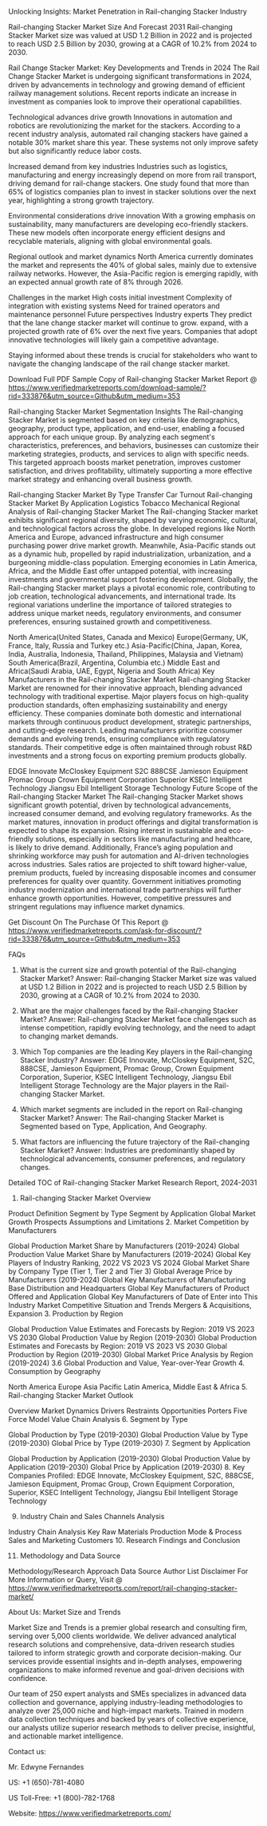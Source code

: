 Unlocking Insights: Market Penetration in Rail-changing Stacker Industry


Rail-changing Stacker Market Size And Forecast 2031
Rail-changing Stacker Market size was valued at USD 1.2 Billion in 2022 and is projected to reach USD 2.5 Billion by 2030, growing at a CAGR of 10.2% from 2024 to 2030.

Rail Change Stacker Market: Key Developments and Trends in 2024
The Rail Change Stacker Market is undergoing significant transformations in 2024, driven by advancements in technology and growing demand of efficient railway management solutions. Recent reports indicate an increase in investment as companies look to improve their operational capabilities.

Technological advances drive growth
Innovations in automation and robotics are revolutionizing the market for the stackers. According to a recent industry analysis, automated rail changing stackers have gained a notable 30% market share this year. These systems not only improve safety but also significantly reduce labor costs.

Increased demand from key industries
Industries such as logistics, manufacturing and energy increasingly depend on more from rail transport, driving demand for rail-change stackers. One study found that more than 65% of logistics companies plan to invest in stacker solutions over the next year, highlighting a strong growth trajectory.

Environmental considerations drive innovation
With a growing emphasis on sustainability, many manufacturers are developing eco-friendly stackers. These new models often incorporate energy efficient designs and recyclable materials, aligning with global environmental goals.

Regional outlook and market dynamics
North America currently dominates the market and represents the 40% of global sales, mainly due to extensive railway networks. However, the Asia-Pacific region is emerging rapidly, with an expected annual growth rate of 8% through 2026.

Challenges in the market
High costs initial investment
Complexity of integration with existing systems
Need for trained operators and maintenance personnel
Future perspectives
Industry experts They predict that the lane change stacker market will continue to grow. expand, with a projected growth rate of 6% over the next five years. Companies that adopt innovative technologies will likely gain a competitive advantage.

Staying informed about these trends is crucial for stakeholders who want to navigate the changing landscape of the rail change stacker market.

Download Full PDF Sample Copy of Rail-changing Stacker Market Report @ https://www.verifiedmarketreports.com/download-sample/?rid=333876&utm_source=Github&utm_medium=353

Rail-changing Stacker Market Segmentation Insights
The Rail-changing Stacker Market is segmented based on key criteria like demographics, geography, product type, application, and end-user, enabling a focused approach for each unique group. By analyzing each segment's characteristics, preferences, and behaviors, businesses can customize their marketing strategies, products, and services to align with specific needs. This targeted approach boosts market penetration, improves customer satisfaction, and drives profitability, ultimately supporting a more effective market strategy and enhancing overall business growth.

Rail-changing Stacker Market By Type
Transfer Car
Turnout
Rail-changing Stacker Market By Application
Logistics
Tobacco
Mechanical
Regional Analysis of Rail-changing Stacker Market
The Rail-changing Stacker market exhibits significant regional diversity, shaped by varying economic, cultural, and technological factors across the globe. In developed regions like North America and Europe, advanced infrastructure and high consumer purchasing power drive market growth. Meanwhile, Asia-Pacific stands out as a dynamic hub, propelled by rapid industrialization, urbanization, and a burgeoning middle-class population. Emerging economies in Latin America, Africa, and the Middle East offer untapped potential, with increasing investments and governmental support fostering development. Globally, the Rail-changing Stacker market plays a pivotal economic role, contributing to job creation, technological advancements, and international trade. Its regional variations underline the importance of tailored strategies to address unique market needs, regulatory environments, and consumer preferences, ensuring sustained growth and competitiveness.

North America(United States, Canada and Mexico)
Europe(Germany, UK, France, Italy, Russia and Turkey etc.)
Asia-Pacific(China, Japan, Korea, India, Australia, Indonesia, Thailand, Philippines, Malaysia and Vietnam)
South America(Brazil, Argentina, Columbia etc.)
Middle East and Africa(Saudi Arabia, UAE, Egypt, Nigeria and South Africa)
Key Manufacturers in the Rail-changing Stacker Market
Rail-changing Stacker Market are renowned for their innovative approach, blending advanced technology with traditional expertise. Major players focus on high-quality production standards, often emphasizing sustainability and energy efficiency. These companies dominate both domestic and international markets through continuous product development, strategic partnerships, and cutting-edge research. Leading manufacturers prioritize consumer demands and evolving trends, ensuring compliance with regulatory standards. Their competitive edge is often maintained through robust R&D investments and a strong focus on exporting premium products globally.

EDGE Innovate
McCloskey Equipment
S2C
888CSE
Jamieson Equipment
Promac Group
Crown Equipment Corporation
Superior
KSEC Intelligent Technology
Jiangsu Ebil Intelligent Storage Technology
Future Scope of the Rail-changing Stacker Market
The Rail-changing Stacker Market shows significant growth potential, driven by technological advancements, increased consumer demand, and evolving regulatory frameworks. As the market matures, innovation in product offerings and digital transformation is expected to shape its expansion. Rising interest in sustainable and eco-friendly solutions, especially in sectors like manufacturing and healthcare, is likely to drive demand. Additionally, France’s aging population and shrinking workforce may push for automation and AI-driven technologies across industries. Sales ratios are projected to shift toward higher-value, premium products, fueled by increasing disposable incomes and consumer preferences for quality over quantity. Government initiatives promoting industry modernization and international trade partnerships will further enhance growth opportunities. However, competitive pressures and stringent regulations may influence market dynamics.

Get Discount On The Purchase Of This Report @ https://www.verifiedmarketreports.com/ask-for-discount/?rid=333876&utm_source=Github&utm_medium=353

FAQs
1. What is the current size and growth potential of the Rail-changing Stacker Market?
Answer: Rail-changing Stacker Market size was valued at USD 1.2 Billion in 2022 and is projected to reach USD 2.5 Billion by 2030, growing at a CAGR of 10.2% from 2024 to 2030.

2. What are the major challenges faced by the Rail-changing Stacker Market?
Answer: Rail-changing Stacker Market face challenges such as intense competition, rapidly evolving technology, and the need to adapt to changing market demands.

3. Which Top companies are the leading Key players in the Rail-changing Stacker Industry?
Answer: EDGE Innovate, McCloskey Equipment, S2C, 888CSE, Jamieson Equipment, Promac Group, Crown Equipment Corporation, Superior, KSEC Intelligent Technology, Jiangsu Ebil Intelligent Storage Technology are the Major players in the Rail-changing Stacker Market.

4. Which market segments are included in the report on Rail-changing Stacker Market?
Answer: The Rail-changing Stacker Market is Segmented based on Type, Application, And Geography.

5. What factors are influencing the future trajectory of the Rail-changing Stacker Market?
Answer: Industries are predominantly shaped by technological advancements, consumer preferences, and regulatory changes.

Detailed TOC of Rail-changing Stacker Market Research Report, 2024-2031
1. Rail-changing Stacker Market Overview

Product Definition
Segment by Type
Segment by Application
Global Market Growth Prospects
Assumptions and Limitations
2. Market Competition by Manufacturers

Global Production Market Share by Manufacturers (2019-2024)
Global Production Value Market Share by Manufacturers (2019-2024)
Global Key Players of Industry Ranking, 2022 VS 2023 VS 2024
Global Market Share by Company Type (Tier 1, Tier 2 and Tier 3)
Global Average Price by Manufacturers (2019-2024)
Global Key Manufacturers of Manufacturing Base Distribution and Headquarters
Global Key Manufacturers of Product Offered and Application
Global Key Manufacturers of Date of Enter into This Industry
Market Competitive Situation and Trends
Mergers & Acquisitions, Expansion
3. Production by Region

Global Production Value Estimates and Forecasts by Region: 2019 VS 2023 VS 2030
Global Production Value by Region (2019-2030)
Global Production Estimates and Forecasts by Region: 2019 VS 2023 VS 2030
Global Production by Region (2019-2030)
Global Market Price Analysis by Region (2019-2024) 3.6 Global Production and Value, Year-over-Year Growth
4. Consumption by Geography

North America
Europe
Asia Pacific
Latin America, Middle East & Africa
5. Rail-changing Stacker Market Outlook

Overview
Market Dynamics
Drivers
Restraints
Opportunities
Porters Five Force Model
Value Chain Analysis 
6. Segment by Type

Global Production by Type (2019-2030)
Global Production Value by Type (2019-2030)
Global Price by Type (2019-2030)
7. Segment by Application

Global Production by Application (2019-2030)
Global Production Value by Application (2019-2030)
Global Price by Application (2019-2030)
8. Key Companies Profiled: EDGE Innovate, McCloskey Equipment, S2C, 888CSE, Jamieson Equipment, Promac Group, Crown Equipment Corporation, Superior, KSEC Intelligent Technology, Jiangsu Ebil Intelligent Storage Technology

9. Industry Chain and Sales Channels Analysis

Industry Chain Analysis
Key Raw Materials
Production Mode & Process
Sales and Marketing
Customers
10. Research Findings and Conclusion

11. Methodology and Data Source

Methodology/Research Approach
Data Source
Author List
Disclaimer
For More Information or Query, Visit @ https://www.verifiedmarketreports.com/report/rail-changing-stacker-market/

About Us: Market Size and Trends

Market Size and Trends is a premier global research and consulting firm, serving over 5,000 clients worldwide. We deliver advanced analytical research solutions and comprehensive, data-driven research studies tailored to inform strategic growth and corporate decision-making. Our services provide essential insights and in-depth analyses, empowering organizations to make informed revenue and goal-driven decisions with confidence.

Our team of 250 expert analysts and SMEs specializes in advanced data collection and governance, applying industry-leading methodologies to analyze over 25,000 niche and high-impact markets. Trained in modern data collection techniques and backed by years of collective experience, our analysts utilize superior research methods to deliver precise, insightful, and actionable market intelligence.

Contact us:

Mr. Edwyne Fernandes

US: +1 (650)-781-4080

US Toll-Free: +1 (800)-782-1768

Website: https://www.verifiedmarketreports.com/
